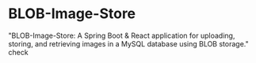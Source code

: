 # BLOB-Image-Store
"BLOB-Image-Store: A Spring Boot &amp; React application for uploading, storing, and retrieving images in a MySQL database using BLOB storage."
check